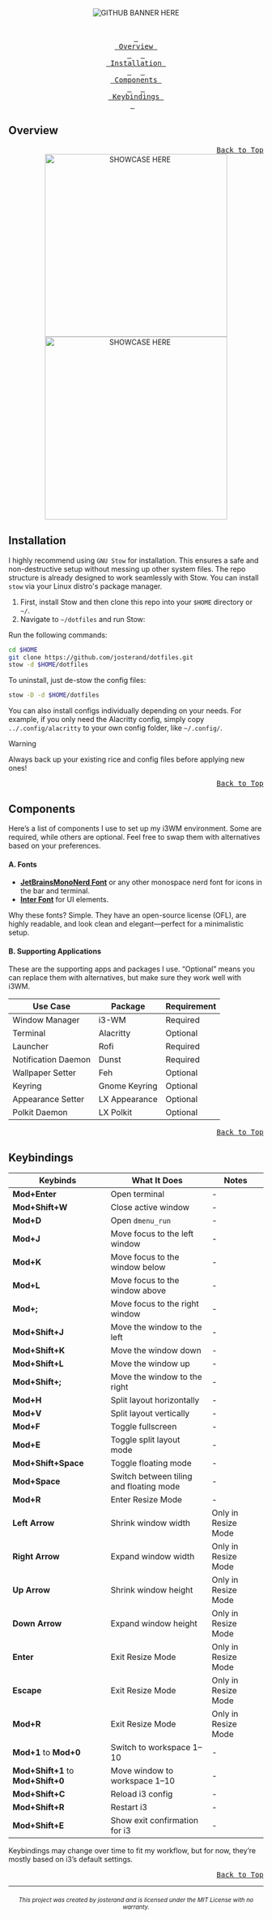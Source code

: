 <div align="center">
    <img src="" alt="GITHUB BANNER HERE">
</div>

<br>
<br>

<div align="center">
    <a href="#overview"><kbd> <br> Overview <br> </kbd></a>&ensp;&ensp;
    <a href="#installation"><kbd> <br> Installation <br> </kbd></a>&ensp;&ensp;
    <a href="#components"><kbd> <br> Components <br> </kbd></a>&ensp;&ensp;
    <a href="#keybindings"><kbd> <br> Keybindings <br> </kbd></a>&ensp;&ensp;
</div>

## Overview

<div align="right">
    <a href="#overview"><kbd>Back to Top</kbd></a>
</div>

<div align="center">
    <img src="" width=360 alt="SHOWCASE HERE">
    <img src="" width=360 alt="SHOWCASE HERE">
</div>

## Installation

I highly recommend using `GNU Stow` for installation. This ensures a safe and non-destructive setup without messing up other system files.
The repo structure is already designed to work seamlessly with Stow.
You can install `stow` via your Linux distro's package manager.

1. First, install Stow and then clone this repo into your `$HOME` directory or `~/`.
2. Navigate to `~/dotfiles` and run Stow:

Run the following commands:

```bash
cd $HOME
git clone https://github.com/josterand/dotfiles.git
stow -d $HOME/dotfiles
```

To uninstall, just de-stow the config files:

```bash
stow -D -d $HOME/dotfiles
```

You can also install configs individually depending on your needs. For example, if you only need the Alacritty config, simply copy `../.config/alacritty` to your own config folder, like `~/.config/`.

> [!WARNING]
> Always back up your existing rice and config files before applying new ones!

<div align="right">
    <a href="#overview"><kbd>Back to Top</kbd></a>
</div>

## Components

Here’s a list of components I use to set up my i3WM environment.
Some are required, while others are optional. Feel free to swap them with alternatives based on your preferences.

#### A. Fonts

-   **[JetBrainsMonoNerd Font](https://www.nerdfonts.com/font-downloads)** or any other monospace nerd font for icons in the bar and terminal.
-   **[Inter Font](https://fonts.google.com/specimen/Inter)** for UI elements.

Why these fonts? Simple. They have an open-source license (OFL), are highly readable, and look clean and elegant—perfect for a minimalistic setup.

#### B. Supporting Applications

These are the supporting apps and packages I use.
“Optional” means you can replace them with alternatives, but make sure they work well with i3WM.

| Use Case            | Package       | Requirement |
| ------------------- | ------------- | ----------- |
| Window Manager      | i3-WM         | Required    |
| Terminal            | Alacritty     | Optional    |
| Launcher            | Rofi          | Required    |
| Notification Daemon | Dunst         | Required    |
| Wallpaper Setter    | Feh           | Optional    |
| Keyring             | Gnome Keyring | Optional    |
| Appearance Setter   | LX Appearance | Optional    |
| Polkit Daemon       | LX Polkit     | Optional    |

<div align="right">
    <a href="#overview"><kbd>Back to Top</kbd></a>
</div>

## Keybindings

| **Keybinds**                       | **What It Does**                        | **Notes**           |
| ---------------------------------- | --------------------------------------- | ------------------- |
| **Mod+Enter**                      | Open terminal                           | -                   |
| **Mod+Shift+W**                    | Close active window                     | -                   |
| **Mod+D**                          | Open `dmenu_run`                        | -                   |
| **Mod+J**                          | Move focus to the left window           | -                   |
| **Mod+K**                          | Move focus to the window below          | -                   |
| **Mod+L**                          | Move focus to the window above          | -                   |
| **Mod+;**                          | Move focus to the right window          | -                   |
| **Mod+Shift+J**                    | Move the window to the left             | -                   |
| **Mod+Shift+K**                    | Move the window down                    | -                   |
| **Mod+Shift+L**                    | Move the window up                      | -                   |
| **Mod+Shift+;**                    | Move the window to the right            | -                   |
| **Mod+H**                          | Split layout horizontally               | -                   |
| **Mod+V**                          | Split layout vertically                 | -                   |
| **Mod+F**                          | Toggle fullscreen                       | -                   |
| **Mod+E**                          | Toggle split layout mode                | -                   |
| **Mod+Shift+Space**                | Toggle floating mode                    | -                   |
| **Mod+Space**                      | Switch between tiling and floating mode | -                   |
| **Mod+R**                          | Enter Resize Mode                       | -                   |
| **Left Arrow**                     | Shrink window width                     | Only in Resize Mode |
| **Right Arrow**                    | Expand window width                     | Only in Resize Mode |
| **Up Arrow**                       | Shrink window height                    | Only in Resize Mode |
| **Down Arrow**                     | Expand window height                    | Only in Resize Mode |
| **Enter**                          | Exit Resize Mode                        | Only in Resize Mode |
| **Escape**                         | Exit Resize Mode                        | Only in Resize Mode |
| **Mod+R**                          | Exit Resize Mode                        | Only in Resize Mode |
| **Mod+1** to **Mod+0**             | Switch to workspace 1–10                | -                   |
| **Mod+Shift+1** to **Mod+Shift+0** | Move window to workspace 1–10           | -                   |
| **Mod+Shift+C**                    | Reload i3 config                        | -                   |
| **Mod+Shift+R**                    | Restart i3                              | -                   |
| **Mod+Shift+E**                    | Show exit confirmation for i3           | -                   |

Keybindings may change over time to fit my workflow, but for now, they’re mostly based on i3’s default settings.

<div align="right">
    <a href="#overview"><kbd>Back to Top</kbd></a>
</div>

---

###### _<div align="center"><sub>This project was created by josterand and is licensed under the MIT License with no warranty.</sub></div>_
